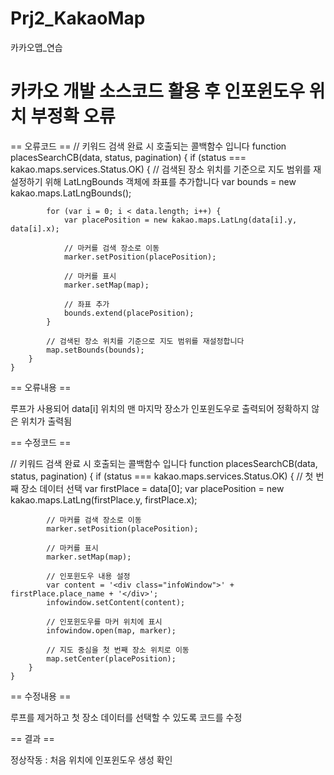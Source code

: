 # Prj2_KakaoMap
카카오맵_연습

# 카카오 개발 소스코드 활용 후 인포윈도우 위치 부정확 오류 ##

== 오류코드 ==
// 키워드 검색 완료 시 호출되는 콜백함수 입니다
	function placesSearchCB(data, status, pagination) {
		if (status === kakao.maps.services.Status.OK) {
			// 검색된 장소 위치를 기준으로 지도 범위를 재설정하기 위해 LatLngBounds 객체에 좌표를 추가합니다
			var bounds = new kakao.maps.LatLngBounds();

			for (var i = 0; i < data.length; i++) {
				var placePosition = new kakao.maps.LatLng(data[i].y, data[i].x);
				
				// 마커를 검색 장소로 이동
				marker.setPosition(placePosition);
				
				// 마커를 표시					
				marker.setMap(map);
				
				// 좌표 추가
				bounds.extend(placePosition);
			}

			// 검색된 장소 위치를 기준으로 지도 범위를 재설정합니다
			map.setBounds(bounds);
		}
	}

 == 오류내용 ==

 루프가 사용되어 data[i] 위치의 맨 마지막 장소가 인포윈도우로 출력되어 정확하지 않은 위치가 출력됨

 == 수정코드 ==

 // 키워드 검색 완료 시 호출되는 콜백함수 입니다
	function placesSearchCB(data, status, pagination) {
		if (status === kakao.maps.services.Status.OK) {
			// 첫 번째 장소 데이터 선택
			var firstPlace = data[0];
			var placePosition = new kakao.maps.LatLng(firstPlace.y, firstPlace.x);
			
			// 마커를 검색 장소로 이동
			marker.setPosition(placePosition);
			
			// 마커를 표시
			marker.setMap(map);
			
			// 인포윈도우 내용 설정
			var content = '<div class="infoWindow">' + firstPlace.place_name + '</div>';
			infowindow.setContent(content);
			
			// 인포윈도우를 마커 위치에 표시
			infowindow.open(map, marker);

			// 지도 중심을 첫 번째 장소 위치로 이동
			map.setCenter(placePosition);
		}
	}

 == 수정내용 ==

 루프를 제거하고 첫 장소 데이터를 선택할 수 있도록 코드를 수정

 == 결과 ==

 정상작동 : 처음 위치에 인포윈도우 생성 확인
